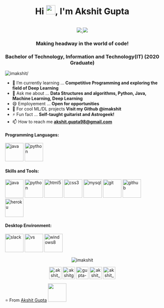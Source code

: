 <h1 align="center">Hi <img src="https://raw.githubusercontent.com/iampavangandhi/iampavangandhi/master/gifs/Hi.gif" width="30px">, I'm Akshit Gupta</h1>
 <p align="center"><br/>
   <a href="https://www.linkedin.com/in/gupta-akshit/">
    <img src="https://img.shields.io/badge/linkedin-Akshit%20Gupta-blue">
  </a>
  
  <a href="https://www.instagram.com/akshit_gupta98/">
    <img src="https://img.shields.io/badge/instagram-Akshit%20Gupta-blue">
  </a>
</p>

<h3 align="center">Making headway in the world of code!</h3>
<h3 align="center">Bachelor of Technology, Information and Technology(IT) (2020 Graduate)</h3>
<p align="left"> <img src=https://komarev.com/ghpvc/?username=imakshit alt=imakshit/></p>

- 🌱 I’m currently learning ... **Competitive Programming and exploring the field of Deep Learning**
- 💬 Ask me about ... **Data Structures and algorithms, Python, Java, Machine Learning, Deep Learning**
- 😄 Employement ... **Open for opportunities**
- 🔭 For cool ML/DL projects **Visit my Github @imakshit**
- ⚡ Fun fact ... **Self-taught guitarist and Astrogeek!**
- 📫 How to reach me **akshit.gupta98@gmail.com**
    
<h4>Programming Languages: </h4>
<p align="left">
 <img style="margin: auto;" src=https://konpa.github.io/devicon/devicon.git/icons/java/java-original.svg alt=java width="60" height="60"/>
 <img style="margin: auto;" src=https://konpa.github.io/devicon/devicon.git/icons/python/python-original.svg alt=python width="60" height="60"/>
</p>

<h4>Skills and Tools: </h4>
<p align="left">
	<img style="margin: auto;" src=https://konpa.github.io/devicon/devicon.git/icons/java/java-original-wordmark.svg alt=java width="60" height="60"/> 
	<img style="margin: auto;" src=https://konpa.github.io/devicon/devicon.git/icons/python/python-original-wordmark.svg alt=python width="60" height="60"/> 
	<img style="margin: auto;" src=https://konpa.github.io/devicon/devicon.git/icons/html5/html5-plain.svg alt=html5 width="60" height="60"/>
 <img style="margin: auto;" src=https://konpa.github.io/devicon/devicon.git/icons/css3/css3-original.svg alt=css3 width="60" height="60"/> 
	<img style="margin: auto;" src=https://konpa.github.io/devicon/devicon.git/icons/mysql/mysql-original-wordmark.svg alt=mysql width="60" height="60"/>
	<img style="margin: auto;" src=https://konpa.github.io/devicon/devicon.git/icons/git/git-original.svg alt=git width="60" height="60"/>
 <img style="margin: auto;" src=https://konpa.github.io/devicon/devicon.git/icons/github/github-original.svg alt=github width="60" height="60"/>
 <img style="margin: auto;" src=https://konpa.github.io/devicon/devicon.git/icons/heroku/heroku-original.svg alt=heroku width="60" height="60"/>
 
</p>

<h4>Desktop Environment: </h4>
<p align="left">
 <img style="margin: auto;" src=https://konpa.github.io/devicon/devicon.git/icons/slack/slack-original.svg alt=slack width="60" height="60"/>
 <img style="margin: auto;" src=https://konpa.github.io/devicon/devicon.git/icons/visualstudio/visualstudio-plain.svg alt=vs width="60" height="60"/>
 <img style="margin: auto;" src=https://konpa.github.io/devicon/devicon.git/icons/windows8/windows8-original.svg alt=windows8 width="60" height="60"/>
</p>

<p align="center">
	<img style="margin: auto;" src=https://github-readme-stats.vercel.app/api?username=imakshit&show_icons=true alt=imakshit /> 
</p>

<p align="center">
<a href=https://leetcode.com/akshit_gupta98/ target="blank"><img align="center" src=https://cdn.jsdelivr.net/npm/simple-icons@3.0.1/icons/leetcode.svg alt="akshit_gupta98" height="40" width="40" /></a>
<a href=https://facebook.com/akshitgupta1998 target="blank"><img align="center" src=https://cdn.jsdelivr.net/npm/simple-icons@3.0.1/icons/facebook.svg alt="akshitgupta1998" height="40" width="40" /></a>
<a href=https://www.linkedin.com/in/gupta-akshit/ target="blank"><img align="center" src=https://cdn.jsdelivr.net/npm/simple-icons@3.0.1/icons/linkedin.svg alt="gupta-akshit" height="40" width="40" /></a>
<a href=https://instagram.com/akshit_gupta98 target="blank"><img align="center" src=https://cdn.jsdelivr.net/npm/simple-icons@3.0.1/icons/instagram.svg alt="akshit_gupta98" height="40" width="40" /></a>
<a href=https://about.me/akshit_gupta target="blank"><img align="center" src=https://cdn.jsdelivr.net/npm/simple-icons@3.1.0/icons/about-dot-me.svg alt="akshit_gupta" height="40" width="40" /></a>
</p>

⭐️ From [Akshit Gupta](https://github.com/imakshit) <img src="https://media.giphy.com/media/LnQjpWaON8nhr21vNW/giphy.gif" width="60"> 


